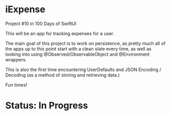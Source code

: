 # iExpense

Project #10 in 100 Days of SwiftUI

This will be an app for tracking expenses for a user.

The main goal of this project is to work on persistence, as pretty much all of the apps up to this point start with a clean slate every time, as well as looking into using @Observed/ObservableObject and @Environment wrappers.

This is also the first time encountering UserDefaults and JSON Encoding / Decoding (as a method of storing and retrieving data.)

Fun times!

# Status: In Progress
